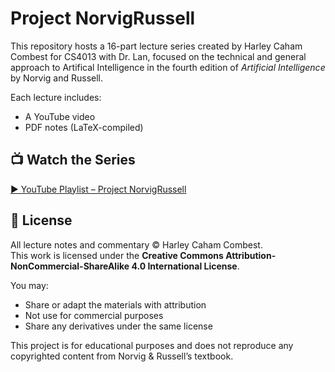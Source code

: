 
# Project NorvigRussell

This repository hosts a 16-part lecture series created by Harley Caham Combest for CS4013 with Dr. Lan, focused on the technical and general approach to Artifical Intelligence in the fourth edition of *Artificial Intelligence* by Norvig and Russell.

Each lecture includes:
- A YouTube video
- PDF notes (LaTeX-compiled)

## 📺 Watch the Series

[▶️ YouTube Playlist – Project NorvigRussell](https://www.youtube.com/playlist?list=PL0KmvrFqDNuuEFkY-39hewqiA4SC_tIX1)

## 📜 License

All lecture notes and commentary © Harley Caham Combest.  
This work is licensed under the **Creative Commons Attribution-NonCommercial-ShareAlike 4.0 International License**.

You may:
- Share or adapt the materials with attribution
- Not use for commercial purposes
- Share any derivatives under the same license

This project is for educational purposes and does not reproduce any copyrighted content from Norvig & Russell’s textbook.
